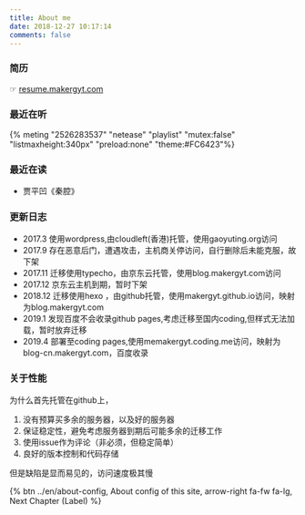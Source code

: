 ```yaml
---
title: About me
date: 2018-12-27 10:17:14
comments: false
---
```

### 简历
☞ [resume.makergyt.com](https://resume.makergyt.com)
### 最近在听
{% meting "2526283537" "netease" "playlist" "mutex:false" "listmaxheight:340px" "preload:none" "theme:#FC6423"%}
### 最近在读
- 贾平凹《秦腔》

### 更新日志
- 2017.3 使用wordpress,由cloudleft(香港)托管，使用gaoyuting.org访问
 - 2017.9 存在恶意后门，遭遇攻击，主机商关停访问，自行删除后未能克服，故下架
- 2017.11 迁移使用typecho，由京东云托管，使用blog.makergyt.com访问
 - 2017.12 京东云主机到期，暂时下架
- 2018.12 迁移使用hexo ，由github托管，使用makergyt.github.io访问，映射为blog.makergyt.com
 - 2019.1 发现百度不会收录github pages,考虑迁移至国内coding,但样式无法加载，暂时放弃迁移
 - 2019.4 部署至coding pages,使用memakergyt.coding.me访问，映射为blog-cn.makergyt.com，百度收录

### 关于性能
为什么首先托管在github上，
1. 没有预算买多余的服务器，以及好的服务器
2. 保证稳定性，避免考虑服务器到期后可能多余的迁移工作
3. 使用issue作为评论（非必须，但稳定简单）
4. 良好的版本控制和代码存储

但是缺陷是显而易见的，访问速度极其慢
<div class="text-center">{% btn ../en/about-config, About config of this site, arrow-right fa-fw fa-lg, Next Chapter (Label) %}</div>